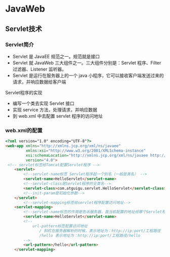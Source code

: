 # JavaWeb



## Servlet技术

### Servlet简介

- Servlet 是 JavaEE 规范之一。规范就是接口 
- Servlet 就 JavaWeb 三大组件之一。三大组件分别是：Servlet 程序、Filter 过滤器、Listener 监听器。
- Servlet 是运行在服务器上的一个 java 小程序，它可以接收客户端发送过来的请求，并响应数据给客户端

Servlet程序的实现

- 编写一个类去实现 Servlet 接口 
- 实现 service 方法，处理请求，并响应数据 
- 到 web.xml 中去配置 servlet 程序的访问地址

### web.xml的配置

```html
<?xml version="1.0" encoding="UTF-8"?>
<web-app xmlns="http://xmlns.jcp.org/xml/ns/javaee"
         xmlns:xsi="http://www.w3.org/2001/XMLSchema-instance"
         xsi:schemaLocation="http://xmlns.jcp.org/xml/ns/javaee http://xmlns.jcp.org/xml/ns/javaee/web-app_4_0.xsd"
         version="4.0">
 <!-- servlet标签给Tomcat配置Servlet程序 -->
    <servlet>
        <!--servlet-name标签 Servlet程序起一个别名（一般是类名） -->
        <servlet-name>HelloServlet</servlet-name>
        <!--servlet-class是Servlet程序的全类名-->
        <servlet-class>com.atguigu.servlet.HelloServlet</servlet-class>
        <!--init-param是初始化参数-->
    </servlet>
        <!--servlet-mapping标签给servlet程序配置访问地址-->
    <servlet-mapping>
        <!--servlet-name标签的作用是告诉服务器，我当前配置的地址给哪个Servlet程序使用-->
        <servlet-name>HelloServlet</servlet-name>
        <!--
            url-pattern标签配置访问地址                                     <br/>
               / 斜杠在服务器解析的时候，表示地址为：http://ip:port/工程路径          <br/>
               /hello 表示地址为：http://ip:port/工程路径/hello              <br/>
        -->
        <url-pattern>/hello</url-pattern>
    </servlet-mapping>
    
```



